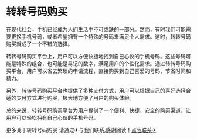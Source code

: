 # 转转号码购买

在现代社会，手机已经成为人们生活中不可或缺的一部分。然而，有时我们可能需要更换手机号码，或者希望拥有一个特殊的号码来满足个人需求。这时，转转号码购买就成了一个不错的选择。

转转号码购买平台上，用户可以方便快捷地找到自己心仪的手机号码。这些号码可能是特殊的组合，也可能是易记的数字，满足用户的个性化需求。通过转转号码购买平台，用户可以省去繁琐的申请流程，直接购买到自己喜爱的号码，节省时间和精力。

另外，转转号码购买平台也提供了多种支付方式，用户可以根据自己的喜好选择合适的支付方式进行购买，极大地方便了用户的购买体验。

总的来说，转转号码购买平台为用户提供了一个便利、快捷、安全的购买渠道，让用户可以轻松拥有自己心仪的手机号码。

更多关于转转号码购买 请通过✈与我们联系,感谢阅读！[点我联系✈](https://news.G208.com)
